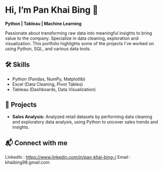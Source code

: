 # Hi, I’m Pan Khai Bing 👋

**Python | Tableau | Machine Learning**

Passionate about transforming raw data into meaningful insights to bring value to the company. Specialize in data cleaning, exploration and visualization. 
This portfolio highlights some of the projects I've worked on using Python, SQL, and various data tools.

## 🛠 Skills
- Python (Pandas, NumPy, Matplotlib)
- Excel (Data Cleaning, Pivot Tables)
- Tableau (Dashboards, Data Visualization)


## 📂 Projects
- **Sales Analysis:** Analyzed retail datasets by performing data cleaning and exploratory data analysis, using Python to uncover sales trends and insights.

## 📬 Connect with me
LinkedIn : https://www.linkedin.com/in/pan-khai-bing-/
   Email : khaibing98.gmail.com






<!---
PanKhaiBing/PanKhaiBing is a ✨ special ✨ repository because its `README.md` (this file) appears on your GitHub profile.
You can click the Preview link to take a look at your changes.
--->
